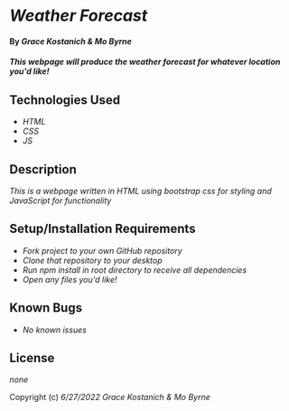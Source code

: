 # _Weather Forecast_

#### By _**Grace Kostanich & Mo Byrne**_

#### _This webpage will produce the weather forecast for whatever location you'd like!_

## Technologies Used

* _HTML_
* _CSS_
* _JS_

## Description

_This is a webpage written in HTML using bootstrap css for styling and JavaScript for functionality_

## Setup/Installation Requirements

* _Fork project to your own GitHub repository_ 
* _Clone that repository to your desktop_
* _Run npm install in root directory to receive all dependencies_
* _Open any files you'd like!_

## Known Bugs

* _No known issues_

## License

_none_

Copyright (c) _6/27/2022_ _Grace Kostanich & Mo Byrne_
